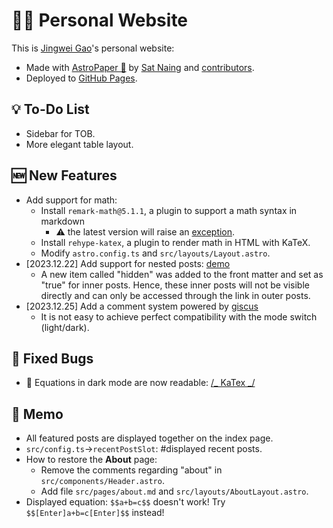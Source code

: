 # 🧑‍💻 Personal Website

This is [Jingwei Gao](https://LobbyBoy-Dray.github.io)'s personal website:

- Made with [AstroPaper 📄](https://github.com/satnaing/astro-paper) by [Sat Naing](https://satnaing.dev) and [contributors](https://github.com/satnaing/astro-paper/graphs/contributors).
- Deployed to [GitHub Pages](https://docs.astro.build/en/guides/deploy/github/).

## 💡 To-Do List

- Sidebar for TOB.
- More elegant table layout.

## 🆕 New Features

- Add support for math:
  - Install `remark-math@5.1.1`, a plugin to support a math syntax in markdown
    - ⚠️ the latest version will raise an [exception](https://github.com/remarkjs/remark-math/issues/89).
  - Install `rehype-katex`, a plugin to render math in HTML with KaTeX.
  - Modify `astro.config.ts` and `src/layouts/Layout.astro`.
- [2023.12.22] Add support for nested posts: [demo](https://lobbyboy-dray.github.io/posts/python-pd/)
  - A new item called "hidden" was added to the front matter and set as "true" for inner posts. Hence, these inner posts will not be visible directly and can only be accessed through the link in outer posts.
- [2023.12.25] Add a comment system powered by [giscus](https://giscus.app/zh-CN)
  - It is not easy to achieve perfect compatibility with the mode switch (light/dark).

## 🐛 Fixed Bugs

- 🐛 Equations in dark mode are now readable: [/_ KaTex _/](./src/styles/base.css)

## 📝 Memo

- All featured posts are displayed together on the index page.
- `src/config.ts`→`recentPostSlot`: #displayed recent posts.
- How to restore the **About** page:
  - Remove the comments regarding "about" in `src/components/Header.astro`.
  - Add file `src/pages/about.md` and `src/layouts/AboutLayout.astro`.
- Displayed equation: `$$a+b=c$$` doesn't work! Try `$$[Enter]a+b=c[Enter]$$` instead!
